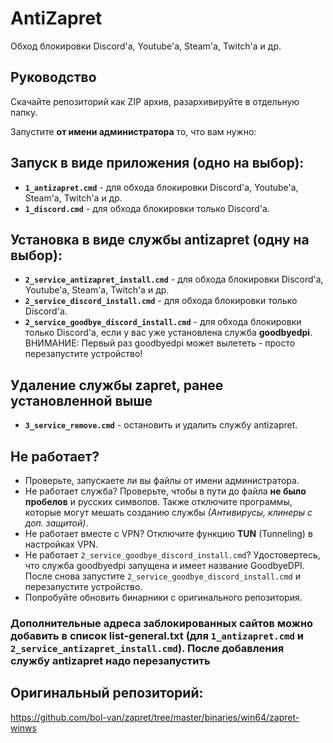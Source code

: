 # AntiZapret
Обход блокировки Discord'а, Youtube'а, Steam'а, Twitch'а и др.

## Руководство
Скачайте репозиторий как ZIP архив, разархивируйте в отдельную папку.

Запустите **от имени администратора** то, что вам нужно:

## Запуск в виде приложения (одно на выбор):
- **`1_antizapret.cmd`** - для обхода блокировки Discord'а, Youtube'а, Steam'а, Twitch'а и др.
- **`1_discord.cmd`** - для обхода блокировки только Discord'а.

## Установка в виде службы antizapret (одну на выбор):
- **`2_service_antizapret_install.cmd`** - для обхода блокировки Discord'а, Youtube'а, Steam'а, Twitch'а и др.
- **`2_service_discord_install.cmd`** - для обхода блокировки только Discord'а.
- **`2_service_goodbye_discord_install.cmd`** - для обхода блокировки только Discord'а, если у вас уже установлена служба **goodbyedpi**. ВНИМАНИЕ: Первый раз goodbyedpi может вылететь - просто перезапустите устройство!

## Удаление службы zapret, ранее установленной выше
- **`3_service_remove.cmd`** - остановить и удалить службу antizapret.

## Не работает?
- Проверьте, запускаете ли вы файлы от имени администратора.
- Не работает служба? Проверьте, чтобы в пути до файла **не было пробелов** и русских символов. Также отключите программы, которые могут мешать созданию службы *(Антивирусы, клинеры с доп. защитой)*.
- Не работает вместе с VPN? Отключите функцию **TUN** (Tunneling) в настройках VPN.
- Не работает `2_service_goodbye_discord_install.cmd`? Удостовертесь, что служба goodbyedpi запущена и имеет название GoodbyeDPI. После снова запустите `2_service_goodbye_discord_install.cmd` и перезапустите устройство.
- Попробуйте обновить бинарники с оригинального репозитория.

### Дополнительные адреса заблокированных сайтов можно добавить в список list-general.txt (для `1_antizapret.cmd` и `2_service_antizapret_install.cmd`). После добавления службу antizapret надо перезапустить

## Оригинальный репозиторий:
https://github.com/bol-van/zapret/tree/master/binaries/win64/zapret-winws
